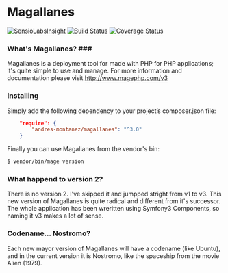 # Magallanes #
[![SensioLabsInsight](https://insight.sensiolabs.com/projects/ed0de53a-a12e-459b-9464-34def5907b56/mini.png)](https://insight.sensiolabs.com/projects/ed0de53a-a12e-459b-9464-34def5907b56)
[![Build Status](https://travis-ci.org/andres-montanez/Magallanes.svg?branch=nostromo)](https://travis-ci.org/andres-montanez/Magallanes)
[![Coverage Status](https://coveralls.io/repos/andres-montanez/Magallanes/badge.svg?branch=nostromo)](https://coveralls.io/r/andres-montanez/Magallanes?branch=nostromo)
### What's Magallanes? ###
Magallanes is a deployment tool for made with PHP for PHP applications; it's quite simple to use and manage. For more information and documentation please visit http://www.magephp.com/v3

### Installing ###
Simply add the following dependency to your project’s composer.json file:

```json
    "require": {
        "andres-montanez/magallanes": "^3.0"
    }
```
Finally you can use Magallanes from the vendor's bin:

```bash
$ vendor/bin/mage version
```

### What happend to version 2? ###
There is no version 2. I've skipped it and jumpped stright from v1 to v3. This new version of Magallanes is quite radical and different from it's successor. The whole application has been wreritten using Symfony3 Components, so naming it v3 makes a lot of sense.

### Codename... Nostromo? ###
Each new mayor version of Magallanes will have a codename (like Ubuntu), and in the current version it is Nostromo, like the spaceship from the movie Alien (1979).
